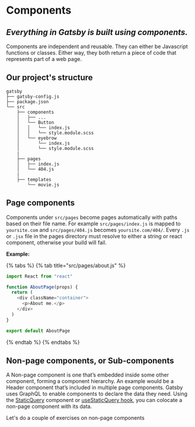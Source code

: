 # Components

## _Everything in Gatsby is built using components._

Components are independent and reusable. They can either be Javascript functions or classes. Either way, they both return a piece of code that represents part of a web page.

## Our project's structure

```text
gatsby
├── gatsby-config.js
├── package.json
└── src
    ├── components
    │   ├── ...
    │   └── Button
    │   │   └── index.js
    │   │   └── style.module.scss
    │   └── eyebrow
    │       └── index.js
    │       └── style.module.scss
    |
    ├── pages
    │   ├── index.js
    │   └── 404.js
    |
    ├── templates
        └── movie.js
```

## Page components

Components under `src/pages` become pages automatically with paths based on their file name. For example `src/pages/index.js` is mapped to `yoursite.com` and `src/pages/404.js` becomes `yoursite.com/404/`. Every `.js` or `.jsx` file in the pages directory must resolve to either a string or react component, otherwise your build will fail.

**Example:**

{% tabs %}
{% tab title="src/pages/about.js" %}
```javascript
import React from "react"

function AboutPage(props) {
  return (
    <div className="container">
      <p>About me.</p>
    </div>
  )
}

export default AboutPage
```
{% endtab %}
{% endtabs %}

## Non-page components, or Sub-components

A Non-page component is one that’s embedded inside some other component, forming a component hierarchy. An example would be a Header component that’s included in multiple page components. Gatsby uses GraphQL to enable components to declare the data they need. Using the [StaticQuery](https://www.gatsbyjs.com/docs/static-query/) component or [useStaticQuery hook](https://www.gatsbyjs.com/docs/use-static-query/), you can colocate a non-page component with its data.

Let's do a couple of exercises on non-page components

